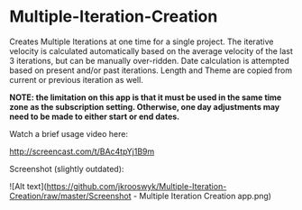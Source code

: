 Multiple-Iteration-Creation
===========================

Creates Multiple Iterations at one time for a single project.  The iterative velocity is calculated automatically based on the average velocity of the last 3 iterations, but can be manually over-ridden.  Date calculation is attempted based on present and/or past iterations.  Length and Theme are copied from current or previous iteration as well.<P>

<B>NOTE: the limitation on this app is that it must be used in the same time zone as the subscription setting.  Otherwise, one day adjustments may need to be made to either start or end dates.</B><P>

Watch a brief usage video here:<P>

http://screencast.com/t/BAc4tpYj1B9m

Screenshot (slightly outdated):<P>
![Alt text](https://github.com/jkrooswyk/Multiple-Iteration-Creation/raw/master/Screenshot - Multiple Iteration Creation app.png)
